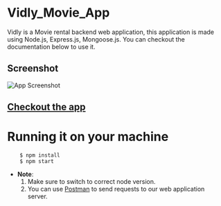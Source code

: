# Vidly_Movie_App
Vidly is a Movie rental backend web application, this application is made using Node.js, Express.js, Mongoose.js. You can checkout the documentation below to use it.

## Screenshot
![App Screenshot](https://i.imgur.com/Kpanwvm.png)

## [Checkout the app](https://vidly-app.herokuapp.com/)

# Running it on your machine
```terminal
    $ npm install
    $ npm start
```
- **Note**:
    1. Make sure to switch to correct node version.
    2. You can use [Postman](https://www.postman.com/) to send requests to our web application server.
